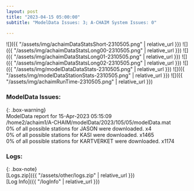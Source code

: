 ```yaml
---
layout: post
title: "2023-04-15 05:00:00"
subtitle: "ModelData Issues: 3; A-CHAIM System Issues: 0"

---
```


![]({{ "/assets/img/achaimDataStatsShort-2310505.png" | relative_url }})
![]({{ "/assets/img/achaimDataStatsLong00-2310505.png" | relative_url }})
![]({{ "/assets/img/achaimDataStatsLong01-2310505.png" | relative_url }})
![]({{ "/assets/img/achaimDataStatsLong02-2310505.png" | relative_url }})
![]({{ "/assets/img/modelDataDataStats-2310505.png" | relative_url }})
![]({{ "/assets/img/modelDataStationStats-2310505.png" | relative_url }})
![]({{ "/assets/img/achaimRunTime-2310505.png" | relative_url }})


### ModelData Issues:  
  
{: .box-warning}  
 ModelData report for 15-Apr-2023 05:15:09   
 /home2/achaim1/A-CHAIM/modelData/2023/105/05/modelData.mat   
 0% of all possible stations for JASON were downloaded. x4   
 0% of all possible stations for KASI were downloaded. x1465   
 0% of all possible stations for KARTVERKET were downloaded. x1174   
  


### Logs:  
  
{: .box-note}  
[Logs.zip]({{ "/assets/other/logs.zip" | relative_url }})  
[Log Info]({{ "/logInfo" | relative_url }})  

